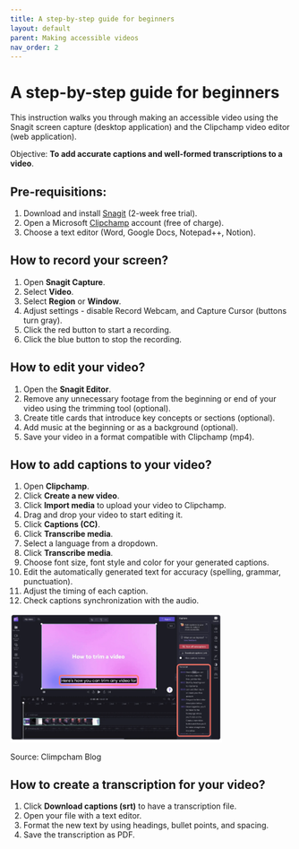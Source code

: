 ```yaml
---
title: A step-by-step guide for beginners 
layout: default 
parent: Making accessible videos
nav_order: 2
---
```


# A step-by-step guide for beginners

This instruction walks you through making an accessible video using the Snagit screen capture (desktop application) and the Clipchamp video editor (web application).

Objective: **To add accurate captions and well-formed transcriptions to a video**.

## Pre-requisitions:

1. Download and install <a href="https://www.techsmith.com/download/snagit" target="_blank">Snagit</a> (2-week free trial).
2. Open a Microsoft <a href="https://app.clipchamp.com/login" target="_blank">Clipchamp</a> account (free of charge).
3. Choose a text editor (Word, Google Docs, Notepad++, Notion).


## How to record your screen?

1. Open **Snagit Capture**.
2. Select **Video**.
3. Select **Region** or **Window**.
4. Adjust settings - disable Record Webcam, and Capture Cursor (buttons turn gray).
5. Click the red button to start a recording.
6. Click the blue button to stop the recording.

## How to edit your video?

1. Open the **Snagit Editor**.
2. Remove any unnecessary footage from the beginning or end of your video using the trimming tool (optional).
3. Create title cards that introduce key concepts or sections (optional).
4. Add music at the beginning or as a background (optional).
5. Save your video in a format compatible with Clipchamp (mp4).

## How to add captions to your video?

1. Open **Clipchamp**.
2. Click **Create a new video**.
3. Click **Import media** to upload your video to Clipchamp.
4. Drag and drop your video to start editing it.
5. Click **Captions (CC)**.
6. Click **Transcribe media**.
7. Select a language from a dropdown.
8. Click **Transcribe media**.
9. Choose font size, font style and color for your generated captions.
10. Edit the automatically generated text for accuracy (spelling, grammar, punctuation).
11. Adjust the timing of each caption.
12. Check captions synchronization with the audio.

<img src="../Images/Captions_editing_in_Clipcham.png" alt="A dark mode view of Clipchamp video editor while editing captions" width="75%">

Source: Climpcham Blog

## How to create a transcription for your video?

1. Click **Download captions (srt)** to have a transcription file.
2. Open your file with a text editor.
3. Format the new text by using headings, bullet points, and spacing.
4. Save the transcription as PDF.
